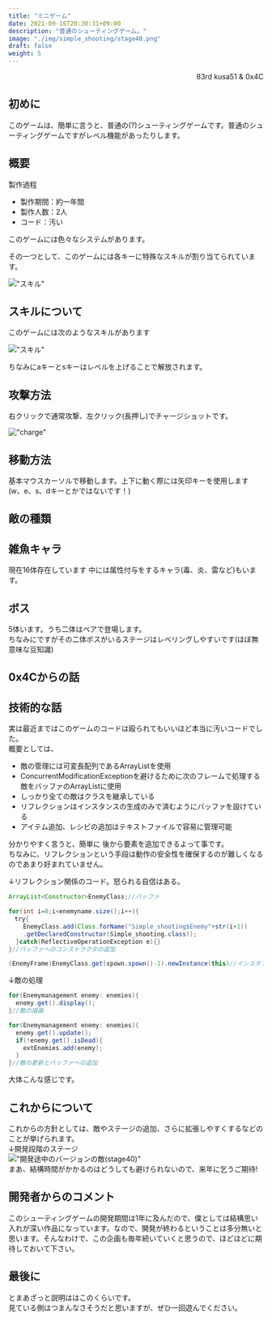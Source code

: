 ```yaml
---
title: "ミニゲーム"
date: 2021-09-16T20:30:31+09:00
description: "普通のシューティングゲーム。"
image: "./img/simple_shooting/stage40.png"
draft: false
weight: 5
---
```

<div align="right">83rd kusa51 & 0x4C</div>

## 初めに

このゲームは、簡単に言うと、普通の(?)シューティングゲームです。普通のシューティングゲームですがレベル機能があったりします。

## 概要

製作過程
- 製作期間：約一年間
- 製作人数：2人
- コード：汚い

このゲームには色々なシステムがあります。

その一つとして、このゲームには各キーに特殊なスキルが割り当てられています。

!["スキル"](./../../img/simple_shooting/shooting_gaiyou.png)

## スキルについて

このゲームには次のようなスキルがあります

!["スキル"](./../../img/simple_shooting/skill.png)

ちなみにaキーとsキーはレベルを上げることで解放されます。

## 攻撃方法

右クリックで通常攻撃、左クリック(長押し)でチャージショットです。

!["charge"](./../../img/simple_shooting/charge.png)

## 移動方法

基本マウスカーソルで移動します。上下に動く際には矢印キーを使用します(w、e、s、dキーとかではないです！)

## 敵の種類

## 雑魚キャラ

現在16体存在しています
中には属性付与をするキャラ(毒、炎、雷など)もいます。

## ボス

5体います。うち二体はペアで登場します。
<br>ちなみにですがその二体ボスがいるステージはレベリングしやすいです(ほぼ無意味な豆知識)



## 0x4Cからの話
## 技術的な話
実は最近まではこのゲームのコードは殴られてもいいほど本当に汚いコードでした。<br>
概要としては、
- 敵の管理には可変長配列であるArrayListを使用
- ConcurrentModificationExceptionを避けるために次のフレームで処理する敵をバッファのArrayListに使用
- しっかり全ての敵はクラスを継承している
- リフレクションはインスタンスの生成のみで済むようにバッファを設けている
- アイテム追加、レシピの追加はテキストファイルで容易に管理可能<br>

分かりやすく言うと、簡単に 後から要素を追加できるよって事です。<br>
ちなみに、リフレクションという手段は動作の安全性を確保するのが難しくなるのであまり好まれていません。

↓リフレクション関係のコード。怒られる自信はある。
```java
ArrayList<Constructor>EnemyClass;//バッファ

for(int i=0;i<enemyname.size();i++){
　try{
    EnemyClass.add(Class.forName("Simple_shooting$Enemy"+str(i+1))
    .getDeclaredConstructor(Simple_shooting.class));
  }catch(ReflectiveOperationException e){}
}//バッファへのコンストラクタの追加

(EnemyFrame)EnemyClass.get(spown.spown()-1).newInstance(this)//インスタンス生成。何回も実行されるのはこの部分。
```
↓敵の処理
```java
for(Enemymanagement enemy: enemies){
  enemy.get().display();
}//敵の描画

for(Enemymanagement enemy: enemies){
  enemy.get().update();
  if(!enemy.get().isDead){
    extEnemies.add(enemy);
  }
}//敵の更新とバッファへの追加
```
大体こんな感じです。
## これからについて
これからの方針としては、敵やステージの追加、さらに拡張しやすくするなどのことが挙げられます。<br>
↓開発段階のステージ<br>
!["開発途中のバージョンの敵(stage40)"](./../../img/simple_shooting/stage40.png)<br>
まあ、結構時間がかかるのはどうしても避けられないので、来年に乞うご期待!
## 開発者からのコメント
このシューティングゲームの開発期間は1年に及んだので、僕としては結構思い入れが深い作品になっています。なので、開発が終わるということは多分無いと思います。そんなわけで、この企画も毎年続いていくと思うので、ほどほどに期待しておいて下さい。

## 最後に

とまあざっと説明ははこのくらいです。
<br>見ている側はつまんなさそうだと思いますが、ぜひ一回遊んでください。